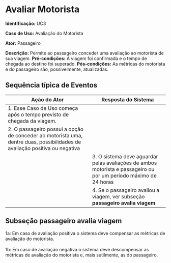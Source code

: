 # Avaliar Motorista

**Identificação:** UC3

**Caso de Uso:** Avaliação do Motorista

**Ator:** Passageiro

**Descrição:** Permite ao passageiro conceder uma avaliação ao motorista de sua viagem.
**Pré-condições:** A viagem foi confirmada e o tempo de chegada ao destino foi superado.
**Pós-condições:** As métricas do motorista e do passageiro são, possivelmente, atualizadas.
## Sequência típica de Eventos 

| Ação do Ator                                    | Resposta do Sistema                                |
|-------------------------------------------------|----------------------------------------------------|
| 1. Esse Caso de Uso começa após o tempo previsto de chegada da viagem. |                                      |
| 2. O passageiro possui a opção de conceder ao motorista uma, dentre duas, possibilidades de avaliação positiva ou negativa                                              |                             |
|                                    |  3. O sistema deve aguardar pelas avaliações de ambos motorista e passageiro ou por um período máximo de 24 horas                                   |
|  | 4. Se o passageiro avaliou a viagem, ver subseção **passageiro avalia viagem**


## Subseção passageiro avalia viagem

1a: Em caso de avaliação positiva o sistema deve compensar as métricas de avaliação do motorista.<br/><br/>
1b: Em caso de avaliação negativa o sistema deve descompensar as métricas de avaliação do motorista e, mais sutilmente, as do passageiro.
